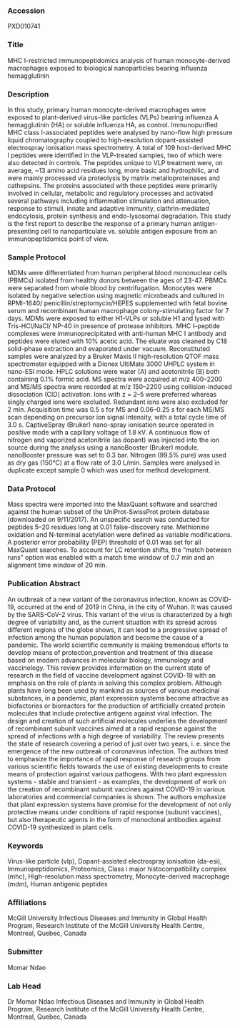 ### Accession
PXD010741

### Title
MHC I-restricted immunopeptidomics analysis of human monocyte-derived macrophages exposed to biological nanoparticles bearing influenza hemagglutinin

### Description
In this study, primary human monocyte-derived macrophages were exposed to plant-derived virus-like particles (VLPs) bearing influenza A hemagglutinin (HA) or soluble influenza HA, as control. Immunopurified MHC class I-associated peptides were analysed by nano-flow high pressure liquid chromatography coupled to high-resolution dopant-assisted electrospray ionisation mass spectrometry. A total of 109 host-derived MHC I peptides were identified in the VLP-treated samples, two of which were also detected in controls. The peptides unique to VLP treatment were, on average, ~13 amino acid residues long, more basic and hydrophilic, and were mainly processed via proteolysis by matrix metalloproteinases and cathepsins. The proteins associated with these peptides were primarily involved in cellular, metabolic and regulatory processes and activated several pathways including inflammation stimulation and attenuation, response to stimuli, innate and adaptive immunity, clathrin-mediated endocytosis, protein synthesis and endo-lysosomal degradation. This study is the first report to describe the response of a primary human antigen-presenting cell to nanoparticulate vs. soluble antigen exposure from an immunopeptidomics point of view.

### Sample Protocol
MDMs were differentiated from human peripheral blood mononuclear cells (PBMCs) isolated from healthy donors between the ages of 23-47. PBMCs were separated from whole blood by centrifugation. Monocytes were isolated by negative selection using magnetic microbeads and cultured in RPMI-1640/ penicillin/streptomycin/HEPES supplemented with fetal bovine serum and recombinant human macrophage colony-stimulating factor for 7 days. MDMs were exposed to either H1-VLPs or soluble H1 and lysed with Tris-HCl/NaCl/ NP-40 in presence of protease inhibitors. MHC I–peptide complexes were immunoprecipitated with anti-human MHC I antibody and peptides were eluted with 10% acetic acid. The eluate was cleaned by C18 solid-phase extraction and evaporated under vacuum. Reconstituted samples were analyzed by a Bruker Maxis II high-resolution QTOF mass spectrometer equipped with a Dionex UltiMate 3000 UHPLC system in nano-ESI mode. HPLC solutions were water (A) and acetonitrile (B) both containing 0.1% formic acid. MS spectra were acquired at m/z 400–2200 and MS/MS spectra were recorded at m/z 150–2200 using collision-induced dissociation (CID) activation. Ions with z = 2–5 were preferred whereas singly charged ions were excluded. Redundant ions were also excluded for 2 min. Acquisition time was 0.5 s for MS and 0.06–0.25 s for each MS/MS scan depending on precursor ion signal intensity, with a total cycle time of 3.0 s. CaptiveSpray (Bruker) nano-spray ionisation source operated in positive mode with a capillary voltage of 1.8 kV. A continuous flow of nitrogen and vaporized acetonitrile (as dopant) was injected into the ion source during the analysis using a nanoBooster (Bruker) module. nanoBooster pressure was set to 0.3 bar. Nitrogen (99.5% pure) was used as dry gas (150°C) at a flow rate of 3.0 L/min. Samples were analysed in duplicate except sample 0 which was used for method development.

### Data Protocol
Mass spectra were imported into the MaxQuant software and searched against the human subset of the UniProt-SwissProt protein database (downloaded on 9/11/2017). An unspecific search was conducted for peptides 5–20 residues long at 0.01 false-discovery rate. Methionine oxidation and N-terminal acetylation were defined as variable modifications. A posterior error probability (PEP) threshold of 0.01 was set for all MaxQuant searches. To account for LC retention shifts, the “match between runs” option was enabled with a match time window of 0.7 min and an alignment time window of 20 min.

### Publication Abstract
An outbreak of a new variant of the coronavirus infection, known as COVID-19, occurred at the end of 2019 in China, in the city of Wuhan. It was caused by the SARS-CoV-2 virus. This variant of the virus is characterized by a high degree of variability and, as the current situation with its spread across different regions of the globe shows, it can lead to a progressive spread of infection among the human population and become the cause of a pandemic. The world scientific community is making tremendous efforts to develop means of protection,prevention and treatment of this disease based on modern advances in molecular biology, immunology and vaccinology. This review provides information on the current state of research in the field of vaccine development against COVID-19 with an emphasis on the role of plants in solving this complex problem. Although plants have long been used by mankind as sources of various medicinal substances, in a pandemic, plant expression systems become attractive as biofactories or bioreactors for the production of artificially created protein molecules that include protective antigens against viral infection. The design and creation of such artificial molecules underlies the development of recombinant subunit vaccines aimed at a rapid response against the spread of infections with a high degree of variability. The review presents the state of research covering a period of just over two years, i. e. since the emergence of the new outbreak of coronavirus infection. The authors tried to emphasize the importance of rapid response of research groups from various scientific fields towards the use of existing developments to create means of protection against various pathogens. With two plant expression systems - stable and transient - as examples, the development of work on the creation of recombinant subunit vaccines against COVID-19 in various laboratories and commercial companies is shown. The authors emphasize that plant expression systems have promise for the development of not only protective means under conditions of rapid response (subunit vaccines), but also therapeutic agents in the form of monoclonal antibodies against COVID-19 synthesized in plant cells.

### Keywords
Virus-like particle (vlp), Dopant-assisted electrospray ionisation (da-esi), Immunopeptidomics, Proteomics, Class i major histocompatibility complex (mhc), High-resolution mass spectrometry, Monocyte-derived macrophage (mdm), Human antigenic peptides

### Affiliations
McGill University
Infectious Diseases and Immunity in Global Health Program, Research Institute of the McGill University Health Centre, Montreal, Quebec, Canada

### Submitter
Momar Ndao

### Lab Head
Dr Momar Ndao
Infectious Diseases and Immunity in Global Health Program, Research Institute of the McGill University Health Centre, Montreal, Quebec, Canada


